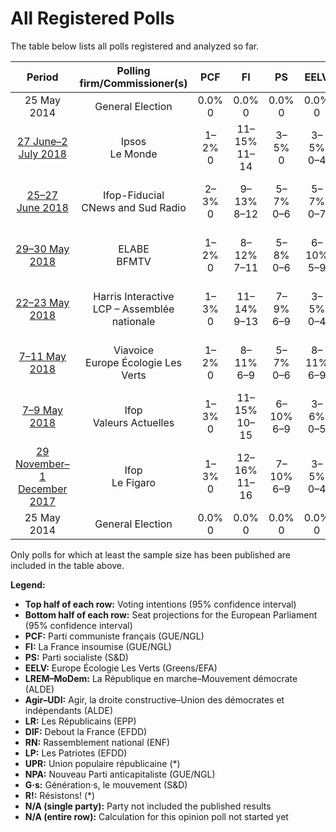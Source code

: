 # All Registered Polls

The table below lists all polls registered and analyzed so far.

| Period     | Polling firm/Commissioner(s) | PCF | FI | PS | EELV | LREM–MoDem | Agir–UDI | LR | DlF | RN | LP | UPR | NPA | G·s | R! |
|:----------:|:----------------------------:|:--:|:--:|:--:|:--:|:--:|:--:|:--:|:--:|:--:|:--:|:--:|:--:|:--:|:--:|
| 25 May 2014 | General Election | 0.0% <br> 0 | 0.0% <br> 0 | 0.0% <br> 0 | 0.0% <br> 0 | 0.0% <br> 0 | 0.0% <br> 0 | 0.0% <br> 0 | 0.0% <br> 0 | 0.0% <br> 0 | 0.0% <br> 0 | 0.0% <br> 0 | 0.0% <br> 0 | 0.0% <br> 0 | 0.0% <br> 0 |
| [27 June–2 July 2018](2018-07-02-Ipsos.html) | Ipsos <br> Le Monde | 1–2% <br> 0 | 11–15% <br> 11–14 | 3–5% <br> 0 | 3–5% <br> 0–4 | 23–29% <br> 23–29 | 2–4% <br> 0 | 13–17% <br> 13–17 | 6–9% <br> 6–9 | 16–21% <br> 15–21 | 1–2% <br> 0 | 1–2% <br> 0 | 1–2% <br> 0 | 3–5% <br> 0 | 1–2% <br> 0 |
| [25–27 June 2018](2018-06-27-Ifop-Fiducial.html) | Ifop-Fiducial <br> CNews and Sud Radio | 2–3% <br> 0 | 9–13% <br> 8–12 | 5–7% <br> 0–6 | 5–7% <br> 0–7 | 21–25% <br> 20–25 | 2–3% <br> 0 | 13–17% <br> 11–17 | 5–7% <br> 0–6 | 17–21% <br> 16–21 | 1–2% <br> 0 | 1–2% <br> 0 | 1–2% <br> 0 | 2–4% <br> 0 | N/A <br> N/A |
| [29–30 May 2018](2018-05-30-ELABE.html) | ELABE <br> BFMTV | 1–2% <br> 0 | 8–12% <br> 7–11 | 5–8% <br> 0–6 | 6–10% <br> 5–9 | 21–27% <br> 20–25 | 1–3% <br> 0 | 13–17% <br> 12–16 | 4–7% <br> 0–6 | 17–22% <br> 16–22 | 1–2% <br> 0 | 1–2% <br> 0 | 1–2% <br> 0 | 1–2% <br> 0 | N/A <br> N/A |
| [22–23 May 2018](2018-05-23-HarrisInteractive.html) | Harris Interactive <br> LCP – Assemblée nationale | 1–3% <br> 0 | 11–14% <br> 9–13 | 7–9% <br> 6–9 | 3–5% <br> 0–4 | 26–30% <br> 25–30 | 1–3% <br> 0 | 11–15% <br> 11–14 | 6–8% <br> 5–8 | 13–17% <br> 12–16 | 1–2% <br> 0 | 1–2% <br> 0 | 1–2% <br> 0 | 1–3% <br> 0 | 1–2% <br> 0 |
| [7–11 May 2018](2018-05-11-Viavoice.html) | Viavoice <br> Europe Écologie Les Verts | 1–2% <br> 0 | 8–11% <br> 6–9 | 5–7% <br> 0–6 | 8–11% <br> 6–9 | 30–34% <br> 25–31 | N/A <br> N/A | 10–14% <br> 9–11 | 5–7% <br> 0–6 | 12–16% <br> 10–13 | N/A <br> N/A | N/A <br> N/A | 3–5% <br> 0–4 | 6–8% <br> 5–7 | N/A <br> N/A |
| [7–9 May 2018](2018-05-09-Ifop.html) | Ifop <br> Valeurs Actuelles | 1–3% <br> 0 | 11–15% <br> 10–15 | 6–10% <br> 6–9 | 3–6% <br> 0–5 | 24–30% <br> 23–29 | 2–4% <br> 0 | 11–15% <br> 10–14 | 5–8% <br> 0–7 | 15–20% <br> 14–18 | 1–2% <br> 0 | 1–2% <br> 0 | 1–3% <br> 0 | N/A <br> N/A | N/A <br> N/A |
| [29 November–1 December 2017](2017-12-01-Ifop.html) | Ifop <br> Le Figaro | 1–3% <br> 0 | 12–16% <br> 11–16 | 7–10% <br> 6–9 | 3–5% <br> 0–4 | 23–29% <br> 23–28 | 2–5% <br> 0 | 10–14% <br> 10–14 | 5–8% <br> 0–7 | 15–19% <br> 14–19 | 1–3% <br> 0 | 1–2% <br> 0 | 1–2% <br> 0 | N/A <br> N/A | N/A <br> N/A |
| 25 May 2014 | General Election | 0.0% <br> 0 | 0.0% <br> 0 | 0.0% <br> 0 | 0.0% <br> 0 | 0.0% <br> 0 | 0.0% <br> 0 | 0.0% <br> 0 | 0.0% <br> 0 | 0.0% <br> 0 | 0.0% <br> 0 | 0.0% <br> 0 | 0.0% <br> 0 | 0.0% <br> 0 | 0.0% <br> 0 |

Only polls for which at least the sample size has been published are included in the table above.

**Legend:**
+ **Top half of each row:** Voting intentions (95% confidence interval)
+ **Bottom half of each row:** Seat projections for the European Parliament (95% confidence interval)
+ **PCF:** Parti communiste français (GUE/NGL)
+ **FI:** La France insoumise (GUE/NGL)
+ **PS:** Parti socialiste (S&D)
+ **EELV:** Europe Écologie Les Verts (Greens/EFA)
+ **LREM–MoDem:** La République en marche–Mouvement démocrate (ALDE)
+ **Agir–UDI:** Agir, la droite constructive–Union des démocrates et indépendants (ALDE)
+ **LR:** Les Républicains (EPP)
+ **DlF:** Debout la France (EFDD)
+ **RN:** Rassemblement national (ENF)
+ **LP:** Les Patriotes (EFDD)
+ **UPR:** Union populaire républicaine (*)
+ **NPA:** Nouveau Parti anticapitaliste (GUE/NGL)
+ **G·s:** Génération·s, le mouvement (S&D)
+ **R!:** Résistons! (*)
+ **N/A (single party):** Party not included the published results
+ **N/A (entire row):** Calculation for this opinion poll not started yet

